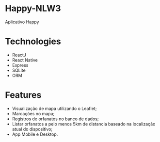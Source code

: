 # Happy-NLW3
 Aplicativo Happy
# Technologies
  - ReactJ
  - React Native
  - Express
  - SQLite
  - ORM
# Features
  - Visualização de mapa utilizando o Leaflet;
  - Marcações no mapa;
  - Registros de orfanatos no banco de dados;
  - Listar orfanatos a pelo menos 5km de distancia baseado na localização atual do dispositivo;
  - App Mobile e Desktop.

